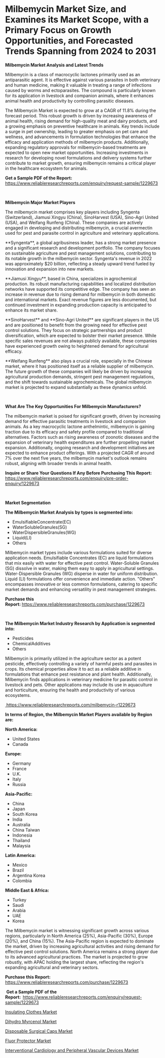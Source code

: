 <p><h1>Milbemycin Market Size, and Examines its Market Scope, with a Primary Focus on Growth Opportunities, and Forecasted Trends Spanning from 2024 to 2031</h1></p><p><strong>Milbemycin Market Analysis and Latest Trends</strong></p>
<p><p>Milbemycin is a class of macrocyclic lactones primarily used as an antiparasitic agent. It is effective against various parasites in both veterinary and human medicine, making it valuable in treating a range of infections caused by worms and ectoparasites. The compound is particularly known for its application in livestock and companion animals, where it enhances animal health and productivity by controlling parasitic diseases.</p><p>The Milbemycin Market is expected to grow at a CAGR of 11.8% during the forecast period. This robust growth is driven by increasing awareness of animal health, rising demand for high-quality meat and dairy products, and a growing emphasis on preventive healthcare in animals. Key trends include a surge in pet ownership, leading to greater emphasis on pet care and wellness, and advancements in formulation technologies that enhance the efficacy and application methods of milbemycin products. Additionally, expanding regulatory approvals for milbemycin-based treatments are expected to open new market opportunities. Increasing investments in research for developing novel formulations and delivery systems further contribute to market growth, ensuring milbemycin remains a critical player in the healthcare ecosystem for animals.</p></p>
<p><strong>Get a Sample PDF of the Report:&nbsp;</strong> <a href="https://www.reliableresearchreports.com/enquiry/request-sample/1229673?utm_campaign=34&utm_medium=2&utm_source=Github&utm_content=ia&utm_term=07112024&utm_id=milbemycin">https://www.reliableresearchreports.com/enquiry/request-sample/1229673</a></p>
<p>&nbsp;</p>
<p><strong>Milbemycin Major Market Players</strong></p>
<p><p>The milbemycin market comprises key players including Syngenta (Switzerland), Jiamusi Xingyu (China), SinoHarvest (USA), Sino-Agri United (USA), and Weifang Runfeng (China). These companies are actively engaged in developing and distributing milbemycin, a crucial avermectin used for pest and parasite control in agriculture and veterinary applications.</p><p>**Syngenta**, a global agribusiness leader, has a strong market presence and a significant research and development portfolio. The company focuses on sustainable agriculture and pest management solutions, contributing to its notable growth in the milbemycin sector. Syngenta's revenue in 2022 was approximately $20 billion, reflecting a steady upward trend fueled by innovation and expansion into new markets.</p><p>**Jiamusi Xingyu**, based in China, specializes in agrochemical production. Its robust manufacturing capabilities and localized distribution networks have supported its competitive edge. The company has seen an increase in revenue due to rising demand for milbemycin in both domestic and international markets. Exact revenue figures are less documented, but continued investment in expanding production capacity is anticipated to enhance its market share.</p><p>**SinoHarvest** and **Sino-Agri United** are significant players in the US and are positioned to benefit from the growing need for effective pest control solutions. They focus on strategic partnerships and product diversification, which are expected to bolster their market presence. While specific sales revenues are not always publicly available, these companies have experienced growth owing to heightened demand for agricultural efficacy.</p><p>**Weifang Runfeng** also plays a crucial role, especially in the Chinese market, where it has positioned itself as a reliable supplier of milbemycin. The future growth of these companies will likely be driven by increasing agricultural production demands, stringent pest management regulations, and the shift towards sustainable agrochemicals. The global milbemycin market is projected to expand substantially as these dynamics unfold.</p></p>
<p>&nbsp;</p>
<p><strong>What Are The Key Opportunities For Milbemycin Manufacturers?</strong></p>
<p><p>The milbemycin market is poised for significant growth, driven by increasing demand for effective parasitic treatments in livestock and companion animals. As a key macrocyclic lactone anthelmintic, milbemycin is gaining traction due to its efficacy and safety profile compared to traditional alternatives. Factors such as rising awareness of zoonotic diseases and the expansion of veterinary health expenditures are further propelling market expansion. Additionally, ongoing research and development initiatives are expected to enhance product offerings. With a projected CAGR of around 7% over the next five years, the milbemycin market's outlook remains robust, aligning with broader trends in animal health.</p></p>
<p><strong>Inquire or Share Your Questions If Any Before Purchasing This Report:</strong> <a href="https://www.reliableresearchreports.com/enquiry/pre-order-enquiry/1229673?utm_campaign=34&utm_medium=2&utm_source=Github&utm_content=ia&utm_term=07112024&utm_id=milbemycin">https://www.reliableresearchreports.com/enquiry/pre-order-enquiry/1229673</a></p>
<p>&nbsp;</p>
<p><strong>Market Segmentation</strong></p>
<p><strong>The Milbemycin Market Analysis by types is segmented into:</strong></p>
<p><ul><li>EmulsifiableConcentrate(EC)</li><li>WaterSolubleGranules(SG)</li><li>WaterDispersibleGranules(WG)</li><li>Liquid(LI)</li><li>Others</li></ul></p>
<p><p>Milbemycin market types include various formulations suited for diverse application needs. Emulsifiable Concentrates (EC) are liquid formulations that mix easily with water for effective pest control. Water-Soluble Granules (SG) dissolve in water, making them easy to apply in agricultural settings. Water-Dispersible Granules (WG) disperse in water for uniform distribution. Liquid (LI) formulations offer convenience and immediate action. "Others" encompasses innovative or less common formulations, catering to specific market demands and enhancing versatility in pest management strategies.</p></p>
<p><strong>Purchase this Report:&nbsp;</strong><a href="https://www.reliableresearchreports.com/purchase/1229673?utm_campaign=34&utm_medium=2&utm_source=Github&utm_content=ia&utm_term=07112024&utm_id=milbemycin">https://www.reliableresearchreports.com/purchase/1229673</a></p>
<p>&nbsp;</p>
<p><strong>The Milbemycin Market Industry Research by Application is segmented into:</strong></p>
<p><ul><li>Pesticides</li><li>ChemicalAdditives</li><li>Others</li></ul></p>
<p><p>Milbemycin is primarily utilized in the agriculture sector as a potent pesticide, effectively controlling a variety of harmful pests and parasites in crops. Its chemical properties allow it to act as a reliable additive in formulations that enhance pest resistance and plant health. Additionally, Milbemycin finds applications in veterinary medicine for parasitic control in livestock and pets. Other applications may include its use in aquaculture and horticulture, ensuring the health and productivity of various ecosystems.</p></p>
<p><a href="https://www.reliableresearchreports.com/milbemycin-r1229673?utm_campaign=34&utm_medium=2&utm_source=Github&utm_content=ia&utm_term=07112024&utm_id=milbemycin">&nbsp;https://www.reliableresearchreports.com/milbemycin-r1229673</a></p>
<p><strong>In terms of Region, the Milbemycin Market Players available by Region are:</strong></p>
<p>
    <p> <strong> North America: </strong>
        <ul>
            <li>United States</li>
            <li>Canada</li>
        </ul>
        </p> 
    <p> <strong> Europe: </strong>
        <ul>
            <li>Germany</li>
            <li>France</li>
            <li>U.K.</li>
            <li>Italy</li>
            <li>Russia</li>
        </ul>
        </p> 
    <p> <strong> Asia-Pacific: </strong>
        <ul>
            <li>China</li>
            <li>Japan</li>
            <li>South Korea</li>
            <li>India</li>
            <li>Australia</li>
            <li>China Taiwan</li>
            <li>Indonesia</li>
            <li>Thailand</li>
            <li>Malaysia</li>
        </ul>
        </p> 
    <p> <strong> Latin America: </strong>
        <ul>
            <li>Mexico</li>
            <li>Brazil</li>
            <li>Argentina Korea</li>
            <li>Colombia</li>
        </ul>
        </p> 
    <p> <strong> Middle East & Africa: </strong>
        <ul>
            <li>Turkey</li>
            <li>Saudi</li>
            <li>Arabia</li>
            <li>UAE</li>
            <li>Korea</li>
        </ul>
    </p>
    </p>
<p><p>The Milbemycin market is witnessing significant growth across various regions, particularly in North America (25%), Asia-Pacific (30%), Europe (20%), and China (15%). The Asia-Pacific region is expected to dominate the market, driven by increasing agricultural activities and rising demand for effective pest control solutions. North America remains a strong player due to its advanced agricultural practices. The market is projected to grow robustly, with APAC holding the largest share, reflecting the region's expanding agricultural and veterinary sectors.</p></p>
<p><strong>Purchase this Report: </strong><a href="https://www.reliableresearchreports.com/purchase/1229673?utm_campaign=34&utm_medium=2&utm_source=Github&utm_content=ia&utm_term=07112024&utm_id=milbemycin">https://www.reliableresearchreports.com/purchase/1229673</a></p>
<p>&nbsp;<strong>Get a Sample PDF of the Report:&nbsp;&nbsp;</strong><a href="https://www.reliableresearchreports.com/enquiry/request-sample/1229673?utm_campaign=34&utm_medium=2&utm_source=Github&utm_content=ia&utm_term=07112024&utm_id=milbemycin">https://www.reliableresearchreports.com/enquiry/request-sample/1229673</a></p>
<p><strong></strong></p>
<p><p><a href="https://github.com/fannklhimesu/Market-Research-Report-List-1/blob/main/insulating-clothes-market.md?utm_campaign=34&utm_medium=2&utm_source=Github&utm_content=ia&utm_term=07112024&utm_id=milbemycin">Insulating Clothes Market</a></p><p><a href="https://github.com/AlisaRowe24/Market-Research-Report-List-1/blob/main/dihydro-myrcenol-market.md?utm_campaign=34&utm_medium=2&utm_source=Github&utm_content=ia&utm_term=07112024&utm_id=milbemycin">Dihydro Myrcenol Market</a></p><p><a href="https://issuu.com/reportprime-2/docs/disposable-surgical-caps-market-siz_2399e8c6e4f475?utm_campaign=34&utm_medium=2&utm_source=Github&utm_content=ia&utm_term=07112024&utm_id=milbemycin">Disposable Surgical Caps Market</a></p><p><a href="https://issuu.com/reportprime-2/docs/fluor-protector-market-size-2030.pp_be424da61b00dd?utm_campaign=34&utm_medium=2&utm_source=Github&utm_content=ia&utm_term=07112024&utm_id=milbemycin">Fluor Protector Market</a></p><p><a href="https://issuu.com/reportprime-2/docs/interventional-cardiology-and-perip_18525b0b9b84e2?utm_campaign=34&utm_medium=2&utm_source=Github&utm_content=ia&utm_term=07112024&utm_id=milbemycin">Interventional Cardiology and Peripheral Vascular Devices Market</a></p></p>